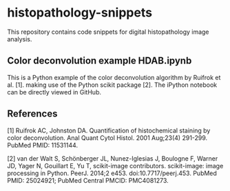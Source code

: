# histopathology-snippets
This repository contains code snippets for digital histopathology image analysis. 

## Color deconvolution example HDAB.ipynb

This is a Python example of the color deconvolution algorithm by
Ruifrok  et al. [1]. making use of the Python scikit package [2]. The
iPython notebook can be directly viewed in GitHub.


## References 

[1] Ruifrok AC, Johnston DA. Quantification of histochemical staining by color deconvolution. Anal Quant Cytol Histol. 2001 Aug;23(4) 291-299. PubMed PMID: 11531144.

[2] van der Walt S, Schönberger JL, Nunez-Iglesias J, Boulogne F, Warner JD, Yager N, Gouillart E, Yu T, scikit-image contributors. scikit-image: image processing in Python. PeerJ. 2014;2 e453. doi:10.7717/peerj.453. PubMed PMID: 25024921; PubMed Central PMCID: PMC4081273.